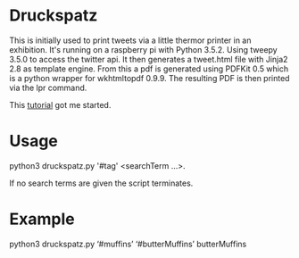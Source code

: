 # Druckspatz
This is initially used to print tweets via a little thermor printer in an exhibition. It's running on a raspberry pi with Python 3.5.2. Using tweepy 3.5.0 to access the twitter api. It then generates a tweet.html file with Jinja2 2.8 as  template engine. From this a pdf is generated using PDFKit 0.5 which is a python wrapper for wkhtmltopdf 0.9.9. The resulting PDF is then printed via  the lpr command.

This [tutorial](http://adilmoujahid.com/posts/2014/07/twitter-analytics/) got me started.

# Usage
python3 druckspatz.py '#tag' <searchTerm ...>.

If no search terms are given the script terminates.

# Example
python3 druckspatz.py ‘#muffins’ ‘#butterMuffins’ butterMuffins